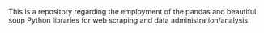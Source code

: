 This is a repository regarding the employment of the pandas and beautiful soup Python libraries for web scraping and data administration/analysis.

